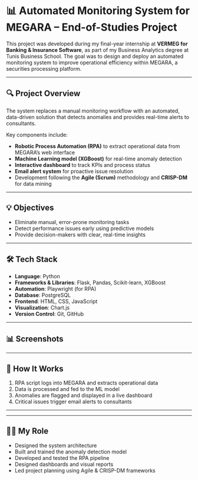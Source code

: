 # 📊 Automated Monitoring System for MEGARA – End-of-Studies Project

This project was developed during my final-year internship at **VERMEG for Banking & Insurance Software**, as part of my Business Analytics degree at Tunis Business School. The goal was to design and deploy an automated monitoring system to improve operational efficiency within MEGARA, a securities processing platform.

---

## 🔍 Project Overview

The system replaces a manual monitoring workflow with an automated, data-driven solution that detects anomalies and provides real-time alerts to consultants.

Key components include:
- **Robotic Process Automation (RPA)** to extract operational data from MEGARA’s web interface
- **Machine Learning model (XGBoost)** for real-time anomaly detection
- **Interactive dashboard** to track KPIs and process status
- **Email alert system** for proactive issue resolution
- Development following the **Agile (Scrum)** methodology and **CRISP-DM** for data mining

---

## 💡 Objectives

- Eliminate manual, error-prone monitoring tasks
- Detect performance issues early using predictive models
- Provide decision-makers with clear, real-time insights

---

## 🛠️ Tech Stack

- **Language**: Python  
- **Frameworks & Libraries**: Flask, Pandas, Scikit-learn, XGBoost  
- **Automation**: Playwright (for RPA)  
- **Database**: PostgreSQL  
- **Frontend**: HTML, CSS, JavaScript  
- **Visualization**:  Chart.js
- **Version Control**: Git, GitHub

---

## 📊 Screenshots 


---

## 🚀 How It Works

1. RPA script logs into MEGARA and extracts operational data
2. Data is processed and fed to the ML model
3. Anomalies are flagged and displayed in a live dashboard
4. Critical issues trigger email alerts to consultants

---


---

## 👩‍💼 My Role

- Designed the system architecture
- Built and trained the anomaly detection model
- Developed and tested the RPA pipeline
- Designed dashboards and visual reports
- Led project planning using Agile & CRISP-DM frameworks




